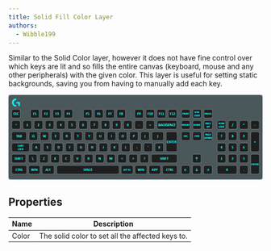 ```yaml
---
title: Solid Fill Color Layer
authors:
  - Wibble199
---
```


Similar to the Solid Color layer, however it does not have fine control over which keys are lit and so fills the entire canvas (keyboard, mouse and any other peripherals) with the given color. This layer is useful for setting static backgrounds, saving you from having to manually add each key.

![A Solid Fill Layer setting the entire keyboard to cyan](/img/docs/layer-solid-fill-color.png)

## Properties

Name|Description
-|-
Color|The solid color to set all the affected keys to.